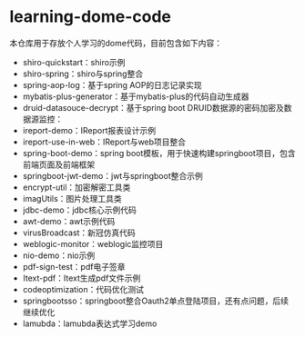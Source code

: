 # learning-dome-code

本仓库用于存放个人学习的dome代码，目前包含如下内容：

- shiro-quickstart：shiro示例
- shiro-spring：shiro与spring整合
- spring-aop-log：基于spring AOP的日志记录实现
- mybatis-plus-generator：基于mybatis-plus的代码自动生成器
- druid-datasouce-decrypt：基于spring boot DRUID数据源的密码加密及数据源监控：
- ireport-demo：IReport报表设计示例
- ireport-use-in-web：IReport与web项目整合
- spring-boot-demo：spring boot模板，用于快速构建springboot项目，包含前端页面及前端框架
- springboot-jwt-demo：jwt与springboot整合示例
- encrypt-util：加密解密工具类
- imagUtils：图片处理工具类
- jdbc-demo：jdbc核心示例代码
- awt-demo：awt示例代码
- virusBroadcast：新冠仿真代码
- weblogic-monitor：weblogic监控项目
- nio-demo：nio示例
- pdf-sign-test：pdf电子签章
- Itext-pdf：Itext生成pdf文件示例
- codeoptimization：代码优化测试
- springbootsso：springboot整合Oauth2单点登陆项目，还有点问题，后续继续优化
- lamubda：lamubda表达式学习demo
